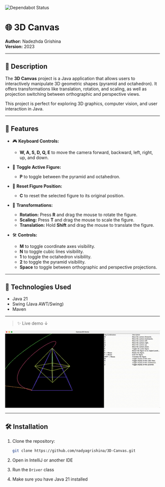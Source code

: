 ![Dependabot Status](https://img.shields.io/badge/dependabot-enabled-brightgreen?logo=dependabot)
# 🌐 3D Canvas

**Author:** Nadezhda Grishina  
**Version:** 2023

---

## 🧩 Description

The **3D Canvas** project is a Java application that allows users to interactively manipulate 3D geometric shapes (pyramid and octahedron). It offers transformations like translation, rotation, and scaling, as well as projection switching between orthographic and perspective views.

This project is perfect for exploring 3D graphics, computer vision, and user interaction in Java.

---

## 🚀 Features

- 🎮 **Keyboard Controls:**
  - **W, A, S, D, Q, E** to move the camera forward, backward, left, right, up, and down.

- 🔄 **Toggle Active Figure:**
  - **P** to toggle between the pyramid and octahedron.

- 🔄 **Reset Figure Position:**
  - **C** to reset the selected figure to its original position.

- 🔧 **Transformations:**
  - **Rotation:** Press **R** and drag the mouse to rotate the figure.
  - **Scaling:** Press **T** and drag the mouse to scale the figure.
  - **Translation:** Hold **Shift** and drag the mouse to translate the figure.

- 🛠️ **Controls:**
  - **M** to toggle coordinate axes visibility.
  - **N** to toggle cubic lines visibility.
  - **1** to toggle the octahedron visibility.
  - **2** to toggle the pyramid visibility.
  - **Space** to toggle between orthographic and perspective projections.

---

## 🧰 Technologies Used

- Java 21
- Swing (Java AWT/Swing)
- Maven

---

> ✨ Live demo ↓

![3D Canvas Demo](canvas-demo.gif)

---

## 🛠️ Installation

1. Clone the repository:
   ```bash
   git clone https://github.com/nadyagrishina/3D-Canvas.git
2. Open in IntelliJ or another IDE

3. Run the `Driver` class

4. Make sure you have Java 21 installed
